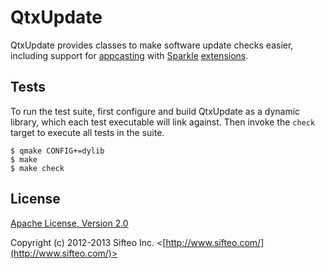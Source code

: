 # QtxUpdate

QtxUpdate provides classes to make software update checks easier, including
support for [appcasting](http://connectedflow.com/appcasting/) with [Sparkle](http://sparkle.andymatuschak.org/)
[extensions](https://github.com/andymatuschak/Sparkle/wiki/Publishing-An-Update).

## Tests

To run the test suite, first configure and build QtxUpdate as a dynamic
library, which each test executable will link against.  Then invoke the `check`
target to execute all tests in the suite.

    $ qmake CONFIG+=dylib
    $ make
    $ make check

## License

[Apache License, Version 2.0](http://opensource.org/licenses/Apache-2.0)

Copyright (c) 2012-2013 Sifteo Inc. <[http://www.sifteo.com/](http://www.sifteo.com/)>
